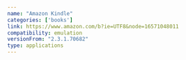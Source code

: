 ```yaml
---
name: "Amazon Kindle"
categories: ['books']
link: https://www.amazon.com/b?ie=UTF8&node=16571048011
compatibility: emulation
versionFrom: "2.3.1.70682"
type: applications
---
```


